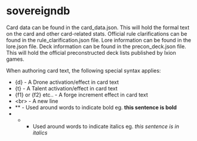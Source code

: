 # sovereigndb

Card data can be found in the card_data.json. This will hold the formal text on the card and other card-related stats.
Official rule clarifications can be found in the rule_clarification.json file.
Lore information can be found in the lore.json file.
Deck information can be found in the precon_deck.json file. This will hold the official preconstructed deck lists published by Ixion games.

When authoring card text, the following special syntax applies:
- {d} - A Drone activation/effect in card text
- {t} - A Talent activation/effect in card text
- {f1} or {f2} etc.. - A forge increment effect in card text
- \<br\> - A new line
- ** - Used around words to indicate bold eg. **this sentence is bold**
- * - Used around words to indicate italics eg. *this sentence is in italics*


